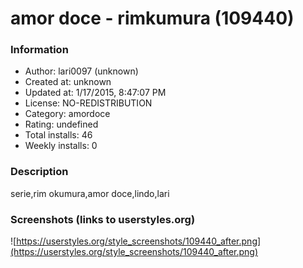 # amor doce - rimkumura (109440)

### Information
- Author: lari0097 (unknown)
- Created at: unknown
- Updated at: 1/17/2015, 8:47:07 PM
- License: NO-REDISTRIBUTION
- Category: amordoce
- Rating: undefined
- Total installs: 46
- Weekly installs: 0


### Description
serie,rim okumura,amor doce,lindo,lari


### Screenshots (links to userstyles.org)
![https://userstyles.org/style_screenshots/109440_after.png](https://userstyles.org/style_screenshots/109440_after.png)


